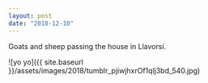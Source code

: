 ```yaml
---
layout: post
date: "2018-12-10"
---
```


Goats and sheep passing the house in Llavorsí.

![yo yo]({{ site.baseurl }}/assets/images/2018/tumblr_pjiwjhxrOf1qlj3bd_540.jpg)
